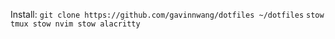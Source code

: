 
Install: 
`git clone https://github.com/gavinnwang/dotfiles ~/dotfiles` 
`stow tmux stow nvim stow alacritty`
